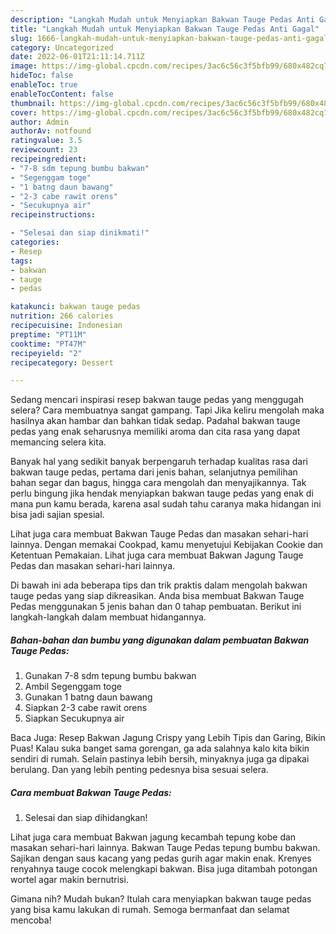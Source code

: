 ```yaml
---
description: "Langkah Mudah untuk Menyiapkan Bakwan Tauge Pedas Anti Gagal"
title: "Langkah Mudah untuk Menyiapkan Bakwan Tauge Pedas Anti Gagal"
slug: 1666-langkah-mudah-untuk-menyiapkan-bakwan-tauge-pedas-anti-gagal
category: Uncategorized
date: 2022-06-01T21:11:14.711Z
image: https://img-global.cpcdn.com/recipes/3ac6c56c3f5bfb99/680x482cq70/bakwan-tauge-pedas-foto-resep-utama.jpg
hideToc: false
enableToc: true
enableTocContent: false
thumbnail: https://img-global.cpcdn.com/recipes/3ac6c56c3f5bfb99/680x482cq70/bakwan-tauge-pedas-foto-resep-utama.jpg
cover: https://img-global.cpcdn.com/recipes/3ac6c56c3f5bfb99/680x482cq70/bakwan-tauge-pedas-foto-resep-utama.jpg
author: Admin
authorAv: notfound
ratingvalue: 3.5
reviewcount: 23
recipeingredient:
- "7-8 sdm tepung bumbu bakwan"
- "Segenggam toge"
- "1 batng daun bawang"
- "2-3 cabe rawit orens"
- "Secukupnya air"
recipeinstructions:

- "Selesai dan siap dinikmati!"
categories:
- Resep
tags:
- bakwan
- tauge
- pedas

katakunci: bakwan tauge pedas 
nutrition: 266 calories
recipecuisine: Indonesian
preptime: "PT11M"
cooktime: "PT47M"
recipeyield: "2"
recipecategory: Dessert

---
```



Sedang mencari inspirasi resep bakwan tauge pedas yang menggugah selera? Cara membuatnya sangat gampang. Tapi Jika keliru mengolah maka hasilnya akan hambar dan bahkan tidak sedap. Padahal bakwan tauge pedas yang enak seharusnya memiliki aroma dan cita rasa yang dapat memancing selera kita.


Banyak hal yang sedikit banyak berpengaruh terhadap kualitas rasa dari bakwan tauge pedas, pertama dari jenis bahan, selanjutnya pemilihan bahan segar dan bagus, hingga cara mengolah dan menyajikannya. Tak perlu bingung jika hendak menyiapkan bakwan tauge pedas yang enak di mana pun kamu berada, karena asal sudah tahu caranya maka hidangan ini bisa jadi sajian spesial.

Lihat juga cara membuat Bakwan Tauge Pedas dan masakan sehari-hari lainnya. Dengan memakai Cookpad, kamu menyetujui Kebijakan Cookie dan Ketentuan Pemakaian. Lihat juga cara membuat Bakwan Jagung Tauge Pedas dan masakan sehari-hari lainnya.


Di bawah ini ada beberapa tips dan trik praktis dalam mengolah bakwan tauge pedas yang siap dikreasikan. Anda bisa membuat Bakwan Tauge Pedas menggunakan 5 jenis bahan dan 0 tahap pembuatan. Berikut ini langkah-langkah dalam membuat hidangannya.

<!--inarticleads1-->

##### Bahan-bahan dan bumbu yang digunakan dalam pembuatan Bakwan Tauge Pedas:

1. Gunakan 7-8 sdm tepung bumbu bakwan
1. Ambil Segenggam toge
1. Gunakan 1 batng daun bawang
1. Siapkan 2-3 cabe rawit orens
1. Siapkan Secukupnya air


Baca Juga: Resep Bakwan Jagung Crispy yang Lebih Tipis dan Garing, Bikin Puas! Kalau suka banget sama gorengan, ga ada salahnya kalo kita bikin sendiri di rumah. Selain pastinya lebih bersih, minyaknya juga ga dipakai berulang. Dan yang lebih penting pedesnya bisa sesuai selera. 

<!--inarticleads2-->

##### Cara membuat Bakwan Tauge Pedas:


1. Selesai dan siap dihidangkan!

Lihat juga cara membuat Bakwan jagung kecambah tepung kobe dan masakan sehari-hari lainnya. Bakwan Tauge Pedas tepung bumbu bakwan. Sajikan dengan saus kacang yang pedas gurih agar makin enak. Krenyes renyahnya tauge cocok melengkapi bakwan. Bisa juga ditambah potongan wortel agar makin bernutrisi. 

Gimana nih? Mudah bukan? Itulah cara menyiapkan bakwan tauge pedas yang bisa kamu lakukan di rumah. Semoga bermanfaat dan selamat mencoba!
